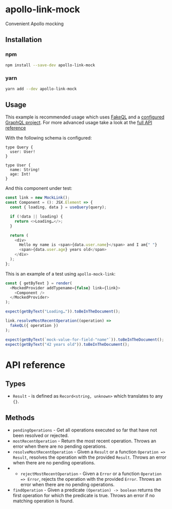 # apollo-link-mock

Convenient Apollo mocking

## Installation

### npm

```sh
npm install --save-dev apollo-link-mock
```

### yarn

```sh
yarn add --dev apollo-link-mock
```

## Usage

This example is recommended usage which uses [FakeQL] and a [configured GraphQL project][graphql-config]. For more advanced usage take a look at the [full API reference][API reference]

With the following schema is configured:

```gql
type Query {
  user: User!
}

type User {
  name: String!
  age: Int!
}
```

And this component under test:

```typescript
const link = new MockLink();
const Component = (): JSX.Element => {
  const { loading, data } = useQuery(query);

  if (!data || loading) {
    return <>Loading…</>;
  }

  return (
    <div>
      Hello my name is <span>{data.user.name}</span> and I am{" "}
      <span>{data.user.age} years old</span>
    </div>
  );
};
```

This is an example of a test using `apollo-mock-link`:

```typescript
const { getByText } = render(
  <MockedProvider addTypename={false} link={link}>
    <Component />
  </MockedProvider>
);

expect(getByText("Loading…")).toBeInTheDocument();

link.resolveMostRecentOperation((operation) =>
  fakeQL({ operation })
);

expect(getByText(`mock-value-for-field-"name"`)).toBeInTheDocument();
expect(getByText("42 years old")).toBeInTheDocument();
```

# API reference

## Types

- `Result` - is defined as `Record<string, unknown>` which translates to any `{}`.

## Methods

- `pendingOperations` - Get all operations executed so far that have not been resolved or rejected.
- `mostRecentOperation` - Return the most recent operation. Throws an error when there are no pending operations.
- `resolveMostRecentOperation` - Given a `Result` or a function `Operation => Result`, resolves the operation with the provided `Result`. Throws an error when there are no pending operations.
- - `rejectMostRecentOperation` - Given a `Error` or a function `Operation => Error`, rejects the operation with the provided `Error`. Throws an error when there are no pending operations.
- `findOperation` - Given a predicate `(Operation) -> boolean` returns the first operation for which the predicate is true. Throws an error if no matching operation is found.



[API reference]: #api-reference
[FakeQL]: https://github.com/klaaspieter/fakeql
[graphql-config]: https://github.com/kamilkisiela/graphql-config
